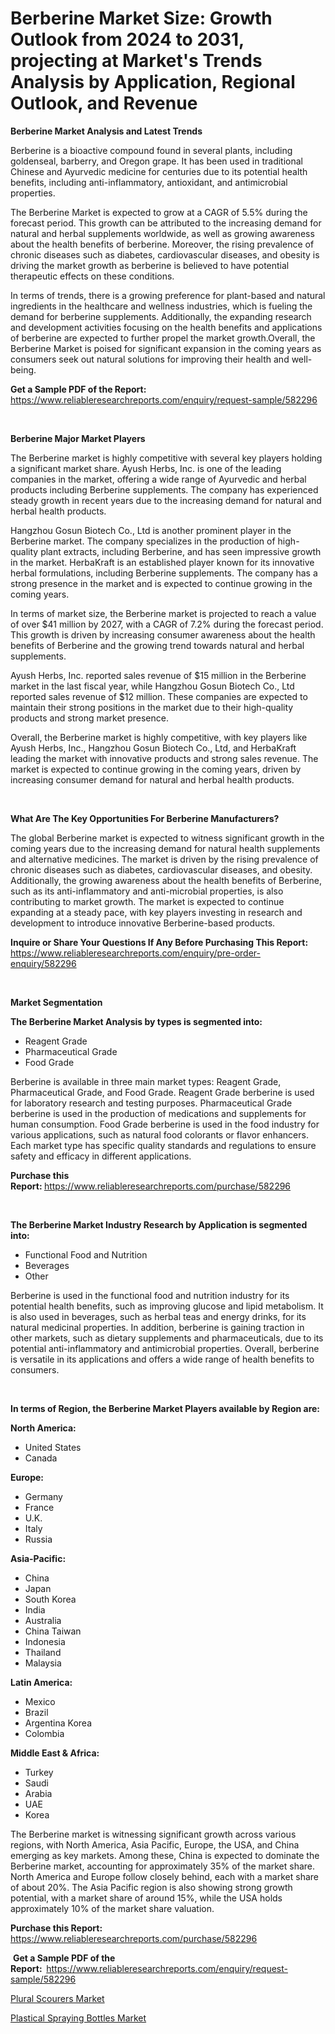 <p><h1>Berberine Market Size: Growth Outlook from 2024 to 2031, projecting at Market's Trends Analysis by Application, Regional Outlook, and Revenue</h1></p><p><strong>Berberine Market Analysis and Latest Trends</strong></p>
<p><p>Berberine is a bioactive compound found in several plants, including goldenseal, barberry, and Oregon grape. It has been used in traditional Chinese and Ayurvedic medicine for centuries due to its potential health benefits, including anti-inflammatory, antioxidant, and antimicrobial properties.</p><p>The Berberine Market is expected to grow at a CAGR of 5.5% during the forecast period. This growth can be attributed to the increasing demand for natural and herbal supplements worldwide, as well as growing awareness about the health benefits of berberine. Moreover, the rising prevalence of chronic diseases such as diabetes, cardiovascular diseases, and obesity is driving the market growth as berberine is believed to have potential therapeutic effects on these conditions.</p><p>In terms of trends, there is a growing preference for plant-based and natural ingredients in the healthcare and wellness industries, which is fueling the demand for berberine supplements. Additionally, the expanding research and development activities focusing on the health benefits and applications of berberine are expected to further propel the market growth.Overall, the Berberine Market is poised for significant expansion in the coming years as consumers seek out natural solutions for improving their health and well-being.</p></p>
<p><strong>Get a Sample PDF of the Report:&nbsp;</strong> <a href="https://www.reliableresearchreports.com/enquiry/request-sample/582296">https://www.reliableresearchreports.com/enquiry/request-sample/582296</a></p>
<p>&nbsp;</p>
<p><strong>Berberine Major Market Players</strong></p>
<p><p>The Berberine market is highly competitive with several key players holding a significant market share. Ayush Herbs, Inc. is one of the leading companies in the market, offering a wide range of Ayurvedic and herbal products including Berberine supplements. The company has experienced steady growth in recent years due to the increasing demand for natural and herbal health products.</p><p>Hangzhou Gosun Biotech Co., Ltd is another prominent player in the Berberine market. The company specializes in the production of high-quality plant extracts, including Berberine, and has seen impressive growth in the market. HerbaKraft is an established player known for its innovative herbal formulations, including Berberine supplements. The company has a strong presence in the market and is expected to continue growing in the coming years.</p><p>In terms of market size, the Berberine market is projected to reach a value of over $41 million by 2027, with a CAGR of 7.2% during the forecast period. This growth is driven by increasing consumer awareness about the health benefits of Berberine and the growing trend towards natural and herbal supplements.</p><p>Ayush Herbs, Inc. reported sales revenue of $15 million in the Berberine market in the last fiscal year, while Hangzhou Gosun Biotech Co., Ltd reported sales revenue of $12 million. These companies are expected to maintain their strong positions in the market due to their high-quality products and strong market presence.</p><p>Overall, the Berberine market is highly competitive, with key players like Ayush Herbs, Inc., Hangzhou Gosun Biotech Co., Ltd, and HerbaKraft leading the market with innovative products and strong sales revenue. The market is expected to continue growing in the coming years, driven by increasing consumer demand for natural and herbal health products.</p></p>
<p>&nbsp;</p>
<p><strong>What Are The Key Opportunities For Berberine Manufacturers?</strong></p>
<p><p>The global Berberine market is expected to witness significant growth in the coming years due to the increasing demand for natural health supplements and alternative medicines. The market is driven by the rising prevalence of chronic diseases such as diabetes, cardiovascular diseases, and obesity. Additionally, the growing awareness about the health benefits of Berberine, such as its anti-inflammatory and anti-microbial properties, is also contributing to market growth. The market is expected to continue expanding at a steady pace, with key players investing in research and development to introduce innovative Berberine-based products.</p></p>
<p><strong>Inquire or Share Your Questions If Any Before Purchasing This Report:</strong> <a href="https://www.reliableresearchreports.com/enquiry/pre-order-enquiry/582296">https://www.reliableresearchreports.com/enquiry/pre-order-enquiry/582296</a></p>
<p>&nbsp;</p>
<p><strong>Market Segmentation</strong></p>
<p><strong>The Berberine Market Analysis by types is segmented into:</strong></p>
<p><ul><li>Reagent Grade</li><li>Pharmaceutical Grade</li><li>Food Grade</li></ul></p>
<p><p>Berberine is available in three main market types: Reagent Grade, Pharmaceutical Grade, and Food Grade. Reagent Grade berberine is used for laboratory research and testing purposes. Pharmaceutical Grade berberine is used in the production of medications and supplements for human consumption. Food Grade berberine is used in the food industry for various applications, such as natural food colorants or flavor enhancers. Each market type has specific quality standards and regulations to ensure safety and efficacy in different applications.</p></p>
<p><strong>Purchase this Report:&nbsp;</strong><a href="https://www.reliableresearchreports.com/purchase/582296">https://www.reliableresearchreports.com/purchase/582296</a></p>
<p>&nbsp;</p>
<p><strong>The Berberine Market Industry Research by Application is segmented into:</strong></p>
<p><ul><li>Functional Food and Nutrition</li><li>Beverages</li><li>Other</li></ul></p>
<p><p>Berberine is used in the functional food and nutrition industry for its potential health benefits, such as improving glucose and lipid metabolism. It is also used in beverages, such as herbal teas and energy drinks, for its natural medicinal properties. In addition, berberine is gaining traction in other markets, such as dietary supplements and pharmaceuticals, due to its potential anti-inflammatory and antimicrobial properties. Overall, berberine is versatile in its applications and offers a wide range of health benefits to consumers.</p></p>
<p>&nbsp;</p>
<p><strong>In terms of Region, the Berberine Market Players available by Region are:</strong></p>
<p>
    <p> <strong> North America: </strong>
        <ul>
            <li>United States</li>
            <li>Canada</li>
        </ul>
        </p> 
    <p> <strong> Europe: </strong>
        <ul>
            <li>Germany</li>
            <li>France</li>
            <li>U.K.</li>
            <li>Italy</li>
            <li>Russia</li>
        </ul>
        </p> 
    <p> <strong> Asia-Pacific: </strong>
        <ul>
            <li>China</li>
            <li>Japan</li>
            <li>South Korea</li>
            <li>India</li>
            <li>Australia</li>
            <li>China Taiwan</li>
            <li>Indonesia</li>
            <li>Thailand</li>
            <li>Malaysia</li>
        </ul>
        </p> 
    <p> <strong> Latin America: </strong>
        <ul>
            <li>Mexico</li>
            <li>Brazil</li>
            <li>Argentina Korea</li>
            <li>Colombia</li>
        </ul>
        </p> 
    <p> <strong> Middle East & Africa: </strong>
        <ul>
            <li>Turkey</li>
            <li>Saudi</li>
            <li>Arabia</li>
            <li>UAE</li>
            <li>Korea</li>
        </ul>
    </p>
    </p>
<p><p>The Berberine market is witnessing significant growth across various regions, with North America, Asia Pacific, Europe, the USA, and China emerging as key markets. Among these, China is expected to dominate the Berberine market, accounting for approximately 35% of the market share. North America and Europe follow closely behind, each with a market share of about 20%. The Asia Pacific region is also showing strong growth potential, with a market share of around 15%, while the USA holds approximately 10% of the market share valuation.</p></p>
<p><strong>Purchase this Report: </strong><a href="https://www.reliableresearchreports.com/purchase/582296">https://www.reliableresearchreports.com/purchase/582296</a></p>
<p>&nbsp;<strong>Get a Sample PDF of the Report:&nbsp;&nbsp;</strong><a href="https://www.reliableresearchreports.com/enquiry/request-sample/582296">https://www.reliableresearchreports.com/enquiry/request-sample/582296</a></p>
<p><strong></strong></p>
<p><p><a href="https://issuu.com/reportprime-2/docs/plural-scourers-market-size-2030.pptx">Plural Scourers Market</a></p><p><a href="https://issuu.com/reportprime-2/docs/plastical-spraying-bottles-market-size-2030.pptx">Plastical Spraying Bottles Market</a></p></p>